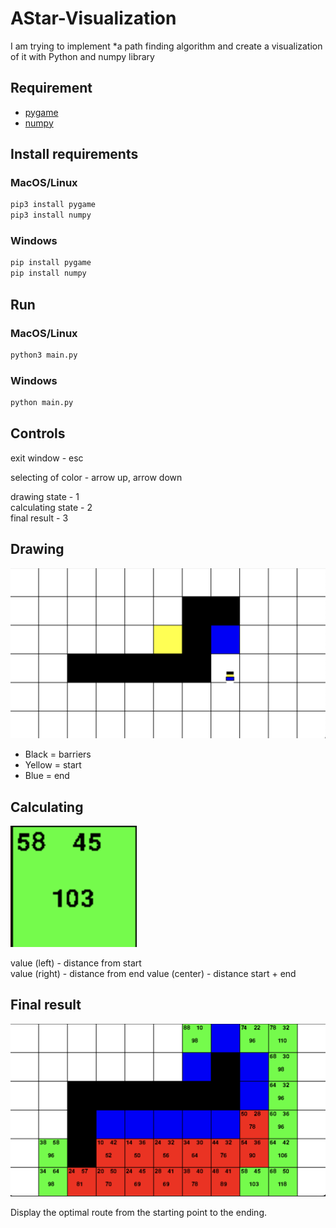 # AStar-Visualization

I am trying to implement *a path finding algorithm and create a visualization of it with Python and numpy library

## Requirement

- [pygame](https://www.pygame.org/wiki/GettingStarted)
- [numpy](https://numpy.org)

## Install requirements

### MacOS/Linux

```bash
pip3 install pygame
pip3 install numpy
```

### Windows

```bash
pip install pygame
pip install numpy
```

## Run

### MacOS/Linux

```bash
python3 main.py
```

### Windows

```bash
python main.py
```

## Controls

exit window - esc  

selecting of color - arrow up, arrow down

drawing state - 1  
calculating state - 2  
final result - 3  

## Drawing

![_](image/startDrawing.png)

- Black = barriers
- Yellow = start
- Blue = end

## Calculating

![_](image/oneBlock.png)

value (left) - distance from start  
value (right) - distance from end
value (center) - distance start + end

## Final result

![_](image/pathResult.png)

Display the optimal route from the starting point to the ending.
